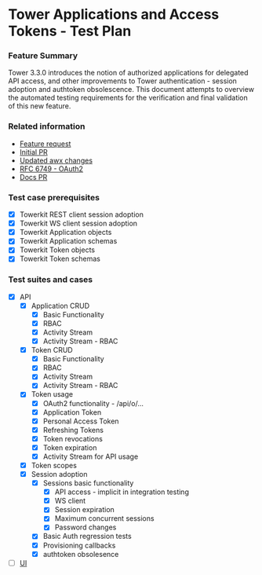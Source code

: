 # Tower Applications and Access Tokens - Test Plan

### Feature Summary
Tower 3.3.0 introduces the notion of authorized applications for delegated API access, and other improvements to Tower authentication - session adoption and authtoken obsolescence.  This document attempts to overview the automated testing requirements for the verification and final validation of this new feature.

### Related information
* [Feature request](https://github.com/ansible/awx/issues/21)
* [Initial PR](https://github.com/ansible/awx/pull/904)
* [Updated awx changes](https://github.com/rooftopcellist/awx/commit/e13469f03ab7933fefa015780b2f9e68f335d0ee)
* [RFC 6749 - OAuth2](https://tools.ietf.org/html/rfc6749)
* [Docs PR](https://github.com/ansible/product-docs/pull/308)

### Test case prerequisites
* [x] Towerkit REST client session adoption
* [x] Towerkit WS client session adoption
* [x] Towerkit Application objects
* [x] Towerkit Application schemas
* [x] Towerkit Token objects
* [x] Towerkit Token schemas

### Test suites and cases
* [x] API
    * [x] Application CRUD
        * [x] Basic Functionality
        * [x] RBAC
        * [x] Activity Stream
        * [x] Activity Stream - RBAC
    * [x] Token CRUD
        * [x] Basic Functionality
        * [x] RBAC
        * [x] Activity Stream
        * [x] Activity Stream - RBAC
    * [x] Token usage
        * [x] OAuth2 functionality - /api/o/...
        * [x] Application Token
        * [x] Personal Access Token
        * [x] Refreshing Tokens
        * [x] Token revocations
        * [x] Token expiration
        * [x] Activity Stream for API usage
    * [x] Token scopes
    * [x] Session adoption
        * [x] Sessions basic functionality
            * [x] API access - implicit in integration testing
            * [x] WS client
            * [x] Session expiration
            * [x] Maximum concurrent sessions
            * [x] Password changes
        * [x] Basic Auth regression tests
        * [x] Provisioning callbacks
        * [x] authtoken obsolesence
* [ ] [UI](https://docs.google.com/document/d/1uMSSYQdItLt9GKpq54LtBcbFKXE47qEIyJVTjpiiX_A/edit)
